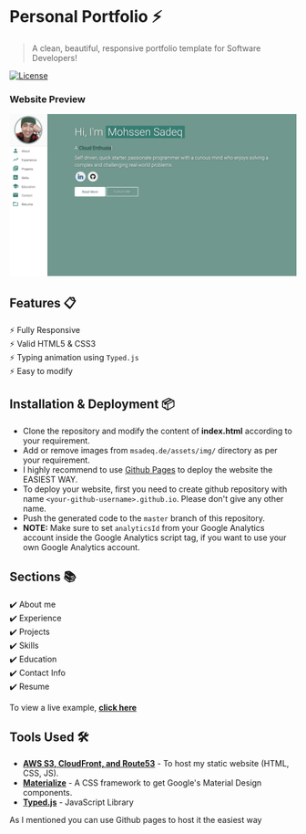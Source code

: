 # Personal Portfolio ⚡️ 
> A clean, beautiful, responsive portfolio template for Software Developers!

[![License](http://img.shields.io/:license-mit-blue.svg?style=flat-square)](http://badges.mit-license.org)

### Website Preview
<p align="center"> 
  <kbd>
    <a href="https://msadeq.de" target="_blank"><img src="examples/preview.png">
  </a>
  </kbd>
</p>


## Features 📋
⚡️ Fully Responsive\
⚡️ Valid HTML5 & CSS3\
⚡️ Typing animation using `Typed.js`\
⚡️ Easy to modify

## Installation & Deployment 📦
- Clone the repository and modify the content of <b>index.html</b> according to your requirement.
- Add or remove images from `msadeq.de/assets/img/` directory as per your requirement.
- I highly recommend to use [Github Pages](https://create-react-app.dev/docs/deployment/#github-pages) to deploy the website the EASIEST WAY.
- To deploy your website, first you need to create github repository with name `<your-github-username>.github.io`. Please don't give any other name.
- Push the generated code to the `master` branch of this repository.
- <b>NOTE:</b> Make sure to set `analyticsId` from your Google Analytics account inside the Google Analytics script tag, if you want to use your own Google Analytics account.

## Sections 📚
✔️ About me\
✔️ Experience\
✔️ Projects \
✔️ Skills \
✔️ Education\
✔️ Contact Info\
✔️ Resume

To view a live example, **[click here](https://msadeq.de/)**

## Tools Used 🛠️
* [<b>AWS S3, CloudFront, and Route53</b>](https://aws.amazon.com/pm/serv-s3/?gclid=Cj0KCQjwhtWvBhD9ARIsAOP0GojE1XlVqxjHDy4KsuySbCwoUVS4PX3tEmoPYqVPZKyuR9jeFEQ9PuoaAvXXEALw_wcB&trk=518a7bef-5b4f-4462-ad55-80e5c177f12b&sc_channel=ps&ef_id=Cj0KCQjwhtWvBhD9ARIsAOP0GojE1XlVqxjHDy4KsuySbCwoUVS4PX3tEmoPYqVPZKyuR9jeFEQ9PuoaAvXXEALw_wcB:G:s&s_kwcid=AL!4422!3!645186213484!e!!g!!aws%20s3!19579892800!143689755565) - To host my static website (HTML, CSS, JS).
* [<b>Materialize</b>](https://materializecss.com/) - A CSS framework to get Google's Material Design components.
* [<b>Typed.js</b>](https://mattboldt.com/demos/typed-js/) - JavaScript Library

<p> As I mentioned you can use Github pages to host it the easiest way</p>
